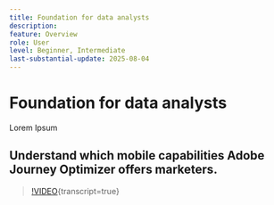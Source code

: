```yaml
---
title: Foundation for data analysts
description: 
feature: Overview
role: User
level: Beginner, Intermediate
last-substantial-update: 2025-08-04
---
```


# Foundation for data analysts

Lorem Ipsum


## Understand which mobile capabilities Adobe Journey Optimizer offers marketers.

>[!VIDEO](https://video.tv.adobe.com/v/3426021?quality=12&learn=on){transcript=true}



